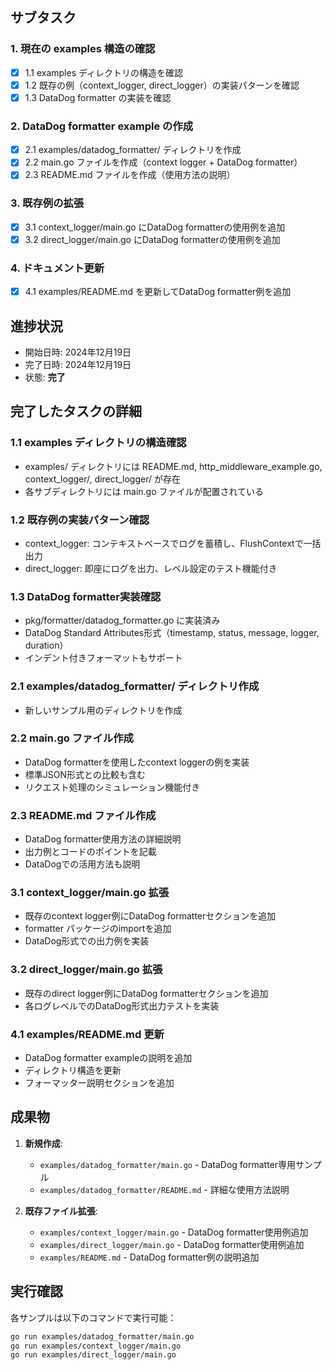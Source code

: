 ## サブタスク

### 1. 現在の examples 構造の確認
- [x] 1.1 examples ディレクトリの構造を確認
- [x] 1.2 既存の例（context_logger, direct_logger）の実装パターンを確認
- [x] 1.3 DataDog formatter の実装を確認

### 2. DataDog formatter example の作成
- [x] 2.1 examples/datadog_formatter/ ディレクトリを作成
- [x] 2.2 main.go ファイルを作成（context logger + DataDog formatter）
- [x] 2.3 README.md ファイルを作成（使用方法の説明）

### 3. 既存例の拡張
- [x] 3.1 context_logger/main.go にDataDog formatterの使用例を追加
- [x] 3.2 direct_logger/main.go にDataDog formatterの使用例を追加

### 4. ドキュメント更新
- [x] 4.1 examples/README.md を更新してDataDog formatter例を追加

## 進捗状況
- 開始日時: 2024年12月19日
- 完了日時: 2024年12月19日
- 状態: **完了**

## 完了したタスクの詳細
### 1.1 examples ディレクトリの構造確認
- examples/ ディレクトリには README.md, http_middleware_example.go, context_logger/, direct_logger/ が存在
- 各サブディレクトリには main.go ファイルが配置されている

### 1.2 既存例の実装パターン確認
- context_logger: コンテキストベースでログを蓄積し、FlushContextで一括出力
- direct_logger: 即座にログを出力、レベル設定のテスト機能付き

### 1.3 DataDog formatter実装確認
- pkg/formatter/datadog_formatter.go に実装済み
- DataDog Standard Attributes形式（timestamp, status, message, logger, duration）
- インデント付きフォーマットもサポート

### 2.1 examples/datadog_formatter/ ディレクトリ作成
- 新しいサンプル用のディレクトリを作成

### 2.2 main.go ファイル作成
- DataDog formatterを使用したcontext loggerの例を実装
- 標準JSON形式との比較も含む
- リクエスト処理のシミュレーション機能付き

### 2.3 README.md ファイル作成
- DataDog formatter使用方法の詳細説明
- 出力例とコードのポイントを記載
- DataDogでの活用方法も説明

### 3.1 context_logger/main.go 拡張
- 既存のcontext logger例にDataDog formatterセクションを追加
- formatter パッケージのimportを追加
- DataDog形式での出力例を実装

### 3.2 direct_logger/main.go 拡張
- 既存のdirect logger例にDataDog formatterセクションを追加
- 各ログレベルでのDataDog形式出力テストを実装

### 4.1 examples/README.md 更新
- DataDog formatter exampleの説明を追加
- ディレクトリ構造を更新
- フォーマッター説明セクションを追加

## 成果物
1. **新規作成**:
   - `examples/datadog_formatter/main.go` - DataDog formatter専用サンプル
   - `examples/datadog_formatter/README.md` - 詳細な使用方法説明

2. **既存ファイル拡張**:
   - `examples/context_logger/main.go` - DataDog formatter使用例追加
   - `examples/direct_logger/main.go` - DataDog formatter使用例追加
   - `examples/README.md` - DataDog formatter例の説明追加

## 実行確認
各サンプルは以下のコマンドで実行可能：
```bash
go run examples/datadog_formatter/main.go
go run examples/context_logger/main.go
go run examples/direct_logger/main.go
```
